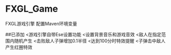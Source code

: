 # FXGL_Game

FXGL游戏引擎
配置Maven环境变量

##已添加
<游戏引擎自带Ese设置功能
<设置背景音乐和游戏音效
<敌人在指定范围内随机产生
<击败敌人子弹增加0.1半径
<达到100分时特效提醒
<子弹击中敌人产生红圈特效
